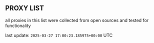 ## PROXY LIST

all proxies in this list were collected from open sources and tested for functionality

last update: `2025-03-27 17:00:23.185975+00:00` UTC